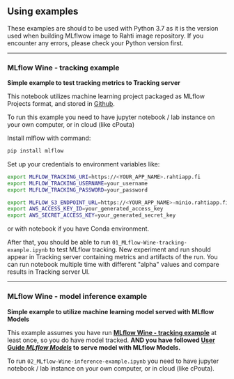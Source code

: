 ## Using examples

These examples are should to be used with Python 3.7 as it is the version used when building MLflwow image to Rahti image repository.
If you encounter any errors, please check your Python version first.

---

### MLflow Wine - tracking example
**Simple example to test tracking metrics to Tracking server**

This notebook utilizes machine learning project packaged as MLflow Projects format, and stored in [Github](https://github.com/mlflow/mlflow-example).

To run this example you need to have jupyter notebook / lab instance on your own computer, or in cloud (like cPouta)

Install mlflow with command:
```bash
pip install mlflow
```
Set up your credentials to environment variables like:
```bash
export MLFLOW_TRACKING_URI=https://<YOUR_APP_NAME>.rahtiapp.fi
export MLFLOW_TRACKING_USERNAME=your_username
export MLFLOW_TRACKING_PASSWORD=your_password

export MLFLOW_S3_ENDPOINT_URL=https://<YOUR_APP_NAME>-minio.rahtiapp.fi
export AWS_ACCESS_KEY_ID=your_generated_access_key
export AWS_SECRET_ACCESS_KEY=your_generated_secret_key 
```
or with notebook if you have Conda environment.

After that, you should be able to run `01_MLflow-Wine-tracking-example.ipynb` to test MLflow tracking.
New experiment and run should appear in Tracking server containing metrics and artifacts of the run.
You can run notebook multiple time with different "alpha" values and compare results in Tracking server UI.

---

### MLflow Wine - model inference example
**Simple example to utilize machine learning model served with MLflow Models**

This example assumes you have run [**MLflow Wine - tracking example**](./01_MLflow-Wine-tracking-example.ipynb) at least once, so you do have model tracked.
**AND you have followed [User Guide *MLflow Models*](../docs/USER_GUIDE.md#mlflow-models) to serve model with MLflow Models.**

To run `02_MLflow-Wine-inference-example.ipynb` you need to have jupyter notebook / lab instance on your own computer, or in cloud (like cPouta).



